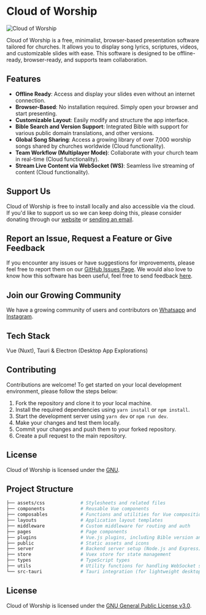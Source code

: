 # Cloud of Worship

![Cloud of Worship](https://revaise.s3.us-east-2.amazonaws.com/cow-og.webp)

Cloud of Worship is a free, minimalist, browser-based presentation software tailored for churches. It allows you to display song lyrics, scriptures, videos, and customizable slides with ease. This software is designed to be offline-ready, browser-ready, and supports team collaboration.

## Features

- **Offline Ready**: Access and display your slides even without an internet connection.
- **Browser-Based**: No installation required. Simply open your browser and start presenting.
- **Customizable Layout**: Easily modify and structure the app interface.
- **Bible Search and Version Support**: Integrated Bible with support for various public domain translations, and other versions.
- **Global Song Sharing**: Access a growing library of over 7,000 worship songs shared by churches worldwide  (Cloud functionality).
- **Team Workflow (Multiplayer Mode)**: Collaborate with your church team in real-time (Cloud functionality).
- **Stream Live Content via WebSocket (WS)**: Seamless live streaming of content (Cloud functionality).

## Support Us
Cloud of Worship is free to install locally and also accessible via the cloud. If you'd like to support us so we can keep doing this, please consider donating through our [website](https://www.cloudofworship.com/pricing) or [sending an email](mailto:hello@cloudofworship.com).

## Report an Issue, Request a Feature or Give Feedback
If you encounter any issues or have suggestions for improvements, please feel free to report them on our [GitHub Issues Page](https://github.com/felixfavour/minimalist-church-presentation-software/issues). We would also love to know how this software has been useful, feel free to send feedback [here](https://senja.io/p/cloudofworship/r/9XMjTH).

## Join our Growing Community
We have a growing community of users and contributors on [Whatsapp](https://chat.whatsapp.com/DeQX11igCSU6YaOoTqY7GY) and [Instagram](https://instagram.com/cloudofworshipapp).

## Tech Stack
Vue (Nuxt), Tauri & Electron (Desktop App Explorations)

## Contributing
Contributions are welcome! To get started on your local development environment, please follow the steps below:

1. Fork the repository and clone it to your local machine.
2. Install the required dependencies using `yarn install` or `npm install`.
3. Start the development server using `yarn dev` or `npm run dev`.
4. Make your changes and test them locally.
5. Commit your changes and push them to your forked repository.
6. Create a pull request to the main repository.

## License
Cloud of Worship is licensed under the [GNU](https://github.com/felixfavour/minimalist-church-presentation-software/blob/master/LICENSE).

## Project Structure

```bash
├── assets/css             # Stylesheets and related files
├── components             # Reusable Vue components
├── composables            # Functions and utilities for Vue composition API
├── layouts                # Application layout templates
├── middleware             # Custom middleware for routing and auth
├── pages                  # Page components
├── plugins                # Vue.js plugins, including Bible version and song features
├── public                 # Static assets and icons
├── server                 # Backend server setup (Node.js and Express)
├── store                  # Vuex store for state management
├── types                  # TypeScript types
├── utils                  # Utility functions for handling WebSocket streams
└── src-tauri              # Tauri integration (for lightweight desktop builds)

```

## License
Cloud of Worship is licensed under the [GNU General Public License v3.0](https://github.com/felixfavour/minimalist-church-presentation-software/blob/master/LICENSE).